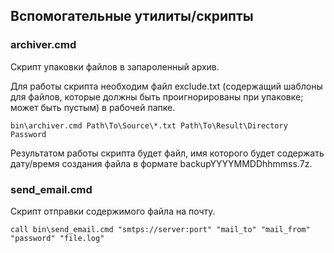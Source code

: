 ﻿
## Вспомогательные утилиты/скрипты

### archiver.cmd

Скрипт упаковки файлов в запароленный архив. 

Для работы скрипта необходим файл exclude.txt (содержащий шаблоны для файлов, которые должны быть проигнорированы при упаковке; может быть пустым) в рабочей папке.

```
bin\archiver.cmd Path\To\Source\*.txt Path\To\Result\Directory Password
```

Результатом работы скрипта будет файл, имя которого будет содержать дату/время создания файла в формате backupYYYYMMDDhhmmss.7z.

### send_email.cmd

Скрипт отправки содержимого файла на почту.

```
call bin\send_email.cmd "smtps://server:port" "mail_to" "mail_from" "password" "file.log"
```
